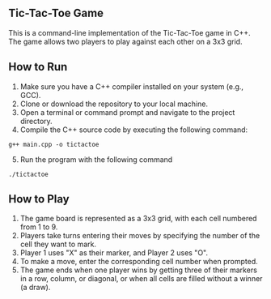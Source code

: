 ## Tic-Tac-Toe Game
This is a command-line implementation of the Tic-Tac-Toe game in C++. The game allows two players to play against each other on a 3x3 grid.
## How to Run
1. Make sure you have a C++ compiler installed on your system (e.g., GCC).
2. Clone or download the repository to your local machine.
3. Open a terminal or command prompt and navigate to the project directory.
4. Compile the C++ source code by executing the following command:

``` 
g++ main.cpp -o tictactoe
```
5. Run the program with the following command
```
./tictactoe
```
## How to Play
1. The game board is represented as a 3x3 grid, with each cell numbered from 1 to 9.
2. Players take turns entering their moves by specifying the number of the cell they want to mark.
3. Player 1 uses "X" as their marker, and Player 2 uses "O".
4. To make a move, enter the corresponding cell number when prompted.
5. The game ends when one player wins by getting three of their markers in a row, column, or diagonal, or when all cells are filled without a winner (a draw).
